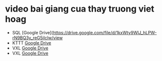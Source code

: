# video bai giang cua thay truong viet hoag
* SQL [Google Drive](https://drive.google.com/file/d/1kxWty9WlJ_hLPW-rN9BQ3y_reG5ilclw/view
* KTTT [Google Drive](https://drive.google.com/drive/folders/1_RTKExg2SFJdMWCXnCYdvWNXIZ0qtr73)
* VXL [Google Drive](https://drive.google.com/drive/folders/1iBdXtEQ1uCo59FbOCqtHrUvYWVRl_aJn?fbclid=IwAR2XWfH0qjjmIBKZuaDJAfGECh5KfYX9LaWDKn0xMI0EQI5AnRrs5wY6IOY)
* VXL <a href="https://drive.google.com/drive/folders/1iBdXtEQ1uCo59FbOCqtHrUvYWVRl_aJn?fbclid=IwAR2XWfH0qjjmIBKZuaDJAfGECh5KfYX9LaWDKn0xMI0EQI5AnRrs5wY6IOY" target="_blank">Google Drive</a>
